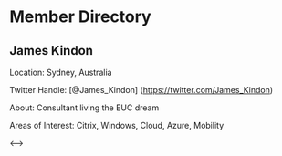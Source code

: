 # **Member Directory**

## James Kindon

Location: Sydney, Australia

Twitter Handle: [@James_Kindon] (https://twitter.com/James_Kindon)

About: Consultant living the EUC dream

Areas of Interest: Citrix, Windows, Cloud, Azure, Mobility

<!---> <-->

